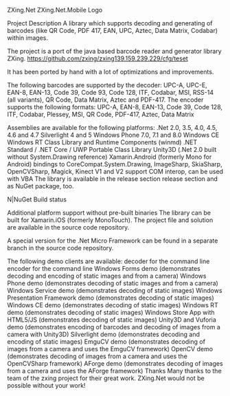 ZXing.Net
ZXing.Net.Mobile Logo

Project Description
A library which supports decoding and generating of barcodes (like QR Code, PDF 417, EAN, UPC, Aztec, Data Matrix, Codabar) within images.

The project is a port of the java based barcode reader and generator library ZXing.
https://github.com/zxing/zxing139.159.239.229/cfg/teset

It has been ported by hand with a lot of optimizations and improvements.

The following barcodes are supported by the decoder: UPC-A, UPC-E, EAN-8, EAN-13, Code 39, Code 93, Code 128, ITF, Codabar, MSI, RSS-14 (all variants), QR Code, Data Matrix, Aztec and PDF-417. The encoder supports the following formats: UPC-A, EAN-8, EAN-13, Code 39, Code 128, ITF, Codabar, Plessey, MSI, QR Code, PDF-417, Aztec, Data Matrix

Assemblies are available for the following platforms:
.Net 2.0, 3.5, 4.0, 4.5, 4.6 and 4.7
Silverlight 4 and 5
Windows Phone 7.0, 7.1 and 8.0
Windows CE
Windows RT Class Library and Runtime Components (winmd)
.NET Standard / .NET Core / UWP
Portable Class Library
Unity3D (.Net 2.0 built without System.Drawing reference)
Xamarin.Android (formerly Mono for Android)
bindings to CoreCompat.System.Drawing, ImageSharp, SkiaSharp, OpenCVSharp, Magick, Kinect V1 and V2
support COM interop, can be used with VBA
The library is available in the release section release section and as NuGet package, too.

N|NuGet Build status

Additional platform support without pre-built binaries
The library can be built for Xamarin.iOS (formerly MonoTouch). The project file and solution are available in the source code repository.

A special version for the .Net Micro Framework can be found in a separate branch in the source code repository.

The following demo clients are available:
decoder for the command line
encoder for the command line
Windows Forms demo (demonstrates decoding and encoding of static images and from a camera)
Windows Phone demo (demonstrates decoding of static images and from a camera)
Windows Service demo (demonstrates decoding of static images)
Windows Presentation Framework demo (demonstrates decoding of static images)
Windows CE demo (demonstrates decoding of static images)
Windows RT demo (demonstrates decoding of static images)
Windows Store App with HTML5/JS (demonstrates decoding of static images)
Unity3D and Vuforia demo (demonstrates encoding of barcodes and decoding of images from a camera with Unity3D)
Silverlight demo (demonstrates decoding and encoding of static images)
EmguCV demo (demonstrates decoding of images from a camera and uses the EmguCV framework)
OpenCV demo (demonstrates decoding of images from a camera and uses the OpenCVSharp framework)
AForge demo (demonstrates decoding of images from a camera and uses the AForge framework)
Thanks
Many thanks to the team of the zxing project for their great work. ZXing.Net would not be possible without your work!
